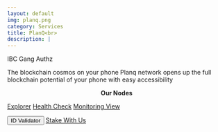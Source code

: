 ```yaml
---
layout: default
img: planq.png
category: Services
title: PlanQ<br>
description: |
---
```

<!-- <div class="col-8">
<span class="badge badge-primary" aria-label="Planq <=> Osmosis | Planq <=> Gravity Bridge" data-balloon-pos="up">IBC Gang</span> 
<span class="badge badge-primary" aria-label="Auto Compound" data-balloon-pos="up">Authz</span> 
</div> -->
<span  class="badge badge-primary" data-toggle="tooltip" data-html="true" title="<b>8ball <=> Osmosis <br> 8ball <=> Gravity <br> 8balll <=> Planq</b>">IBC Gang</span>
<span  class="badge badge-primary" data-toggle="tooltip" data-html="true" title="<b>enabled</b>">Authz</span>



The blockchain cosmos on your phone
Planq network opens up the full blockchain potential of your phone with easy accessibility


<p align="center"><b>Our Nodes </b></p>
<a href="https://explorer.planq.network/validators/plqvaloper1fqnr328nlndkxek2jaz8teec0euyr5yh26q26l" class="btn btn-success margin-top-4" target="_blank">Explorer</a> 
<input type="text" id="clip_planq" value="plqvaloper1fqnr328nlndkxek2jaz8teec0euyr5yh26q26l" hidden=true> 
<a href="https://health.roomit.xyz/status/planq/" class="btn btn-info margin-top-4" target="_blank">Health Check</a> 
<a href="/pdf/RoomIT_Akash-Grafana.pdf" class="btn btn-success margin-top-4">Monitoring View</a>

<button onclick="clip_planq_three()"  class="btn btn-warning margin-top-4">ID Validator</button>
<a href="https://explorer.tendermint.roomit.xyz/planq/staking/plqvaloper1fqnr328nlndkxek2jaz8teec0euyr5yh26q26l" class="btn btn-success margin-top-4" target="_blank">Stake With Us</a>
